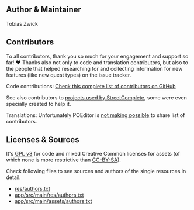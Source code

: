 ## Author & Maintainer

Tobias Zwick

## Contributors

To all contributors, thank you so much for your engagement and support so far! ❤
Thanks also not only to code and translation contributors, but also to the people that helped researching for and collecting information for new features (like new quest types) on the issue tracker. 

Code contributions: [Check this complete list of contributors on GitHub](https://github.com/westnordost/StreetComplete/graphs/contributors)

See also contributors to [projects used by StreetComplete](https://github.com/westnordost/StreetComplete/blob/master/CONTRIBUTING.md#streetcomplete-related-projects), some were even specially created to help it.

Translations: Unfortunately POEditor is [not making possible](https://poeditor.uservoice.com/forums/171919-general/suggestions/31242085-public-url-to-view-project-contributors) to share list of contributors.

## Licenses & Sources

It's [GPL v3](https://www.gnu.org/licenses/gpl.html) for code and mixed Creative Common licenses for assets (of which none is more restrictive than [CC-BY-SA](https://creativecommons.org/licenses/by-sa/4.0/)).

Check following files to see sources and authors of the single resources in detail.

* [res/authors.txt](res/authors.txt)
* [app/src/main/res/authors.txt](app/src/main/res/authors.txt)
* [app/src/main/assets/authors.txt](app/src/main/assets/authors.txt)
